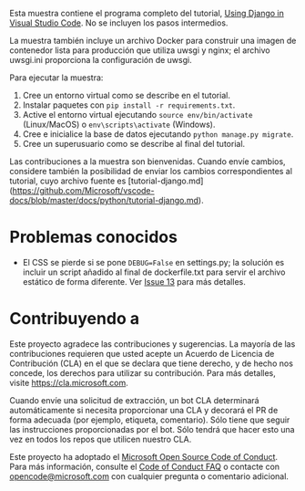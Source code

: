 Esta muestra contiene el programa completo del tutorial, [Using Django in Visual Studio Code](https://code.visualstudio.com/docs/python/tutorial-django). No se incluyen los pasos intermedios.

La muestra también incluye un archivo Docker para construir una imagen de contenedor lista para producción que utiliza uwsgi y nginx; el archivo uwsgi.ini proporciona la configuración de uwsgi.

Para ejecutar la muestra:

1. Cree un entorno virtual como se describe en el tutorial.
1. Instalar paquetes con `pip install -r requirements.txt`.
1. Active el entorno virtual ejecutando `source env/bin/activate` (Linux/MacOS) o `env\scripts\activate` (Windows).
1. Cree e inicialice la base de datos ejecutando `python manage.py migrate`.
1. Cree un superusuario como se describe al final del tutorial.

Las contribuciones a la muestra son bienvenidas. Cuando envíe cambios, considere también la posibilidad de enviar los cambios correspondientes al tutorial, cuyo archivo fuente es [tutorial-django.md]
(https://github.com/Microsoft/vscode-docs/blob/master/docs/python/tutorial-django.md).

# Problemas conocidos

- El CSS se pierde si se pone `DEBUG=False` en settings.py; la solución es incluir un script añadido al final de dockerfile.txt para servir el archivo estático de forma diferente. Ver [Issue 13](https://github.com/Microsoft/python-sample-vscode-django-tutorial/issues/13) para más detalles.

# Contribuyendo a

Este proyecto agradece las contribuciones y sugerencias.  La mayoría de las contribuciones requieren que usted acepte un Acuerdo de Licencia de Contribución (CLA) en el que se declara que tiene derecho, y de hecho nos concede, los derechos para utilizar su contribución. Para más detalles, visite https://cla.microsoft.com.

Cuando envíe una solicitud de extracción, un bot CLA determinará automáticamente si necesita proporcionar una CLA y decorará el PR de forma adecuada (por ejemplo, etiqueta, comentario). Sólo tiene que seguir las instrucciones proporcionadas por el bot. Sólo tendrá que hacer esto una vez en todos los repos que utilicen nuestro CLA.

Este proyecto ha adoptado el [Microsoft Open Source Code of Conduct](https://opensource.microsoft.com/codeofconduct/). Para más información, consulte el [Code of Conduct FAQ](https://opensource.microsoft.com/codeofconduct/faq/) o contacte con [opencode@microsoft.com](mailto:opencode@microsoft.com) con cualquier pregunta o comentario adicional.

